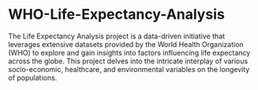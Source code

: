 # WHO-Life-Expectancy-Analysis


The Life Expectancy Analysis project is a data-driven initiative that leverages extensive datasets provided by the World Health Organization (WHO) to explore and gain insights into factors influencing life expectancy across the globe. This project delves into the intricate interplay of various socio-economic, healthcare, and environmental variables on the longevity of populations.
